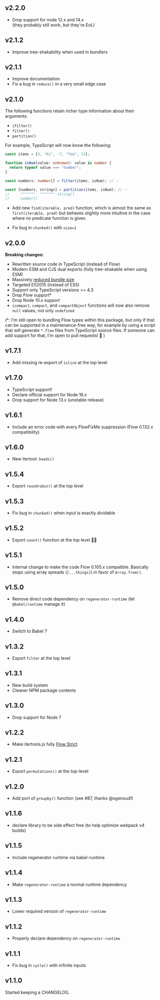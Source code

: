 ## v2.2.0

- Drop support for node 12.x and 14.x  
  (they probably still work, but they're EoL)

## v2.1.2

- Improve tree-shakability when used in bundlers

## v2.1.1

- Improve documentation
- Fix a bug in `reduce()` in a very small edge case

## v2.1.0

The following functions retain richer type information about their arguments:

- `ifilter()`
- `filter()`
- `partition()`

For example, TypeScript will now know the following:

```ts
const items = [3, "hi", -7, "foo", 13];

function isNum(value: unknown): value is number {
  return typeof value === "number";
}

const numbers: number[] = filter(items, isNum); // ✅

const [numbers, strings] = partition(items, isNum); // ✅
//     ^^^^^^^  ^^^^^^^ string[]
//     number[]
```

- Add new `find(iterable, pred)` function, which is almost the same as
  `first(iterable, pred)` but behaves slightly more intuitive in the case
  where no predicate function is given.

- Fix bug in `chunked()` with `size=1`

## v2.0.0

**Breaking changes:**

- Rewritten source code in TypeScript (instead of Flow)
- Modern ESM and CJS dual exports (fully tree-shakable when using ESM)
- Massively [reduced bundle size](https://bundlephobia.com/package/itertools@2.0.0)
- Targeted ES2015 (instead of ES5)
- Support only TypeScript versions >= 4.3
- Drop Flow support\*
- Drop Node 10.x support
- `icompact`, `compact`, and `compactObject` functions will now also remove
  `null` values, not only `undefined`

(\*: I'm still open to bundling Flow types within this package, but only if
that can be supported in a maintenance-free way, for example by using a script
that will generate `*.flow` files from TypeScript source files. If someone can
add support for that, I'm open to pull requests! 🙏 )

## v1.7.1

- Add missing re-export of `islice` at the top level

## v1.7.0

- TypeScript support!
- Declare official support for Node 16.x
- Drop support for Node 13.x (unstable release)

## v1.6.1

- Include an error code with every FlowFixMe suppression
  (Flow 0.132.x compatibility)

## v1.6.0

- New itertool: `heads()`

## v1.5.4

- Export `roundrobin()` at the top level

## v1.5.3

- Fix bug in `chunked()` when input is exactly dividable

## v1.5.2

- Export `count()` function at the top level 🤦‍♂️

## v1.5.1

- Internal change to make the code Flow 0.105.x compatible. Basically stops
  using array spreads (`[...things]`) in favor of `Array.from()`.

## v1.5.0

- Remove direct code dependency on `regenerator-runtime` (let `@babel/runtime`
  manage it)

## v1.4.0

- Switch to Babel 7

## v1.3.2

- Export `filter` at the top level

## v1.3.1

- New build system
- Cleaner NPM package contents

## v1.3.0

- Drop support for Node 7

## v1.2.2

- Make itertools.js fully [Flow Strict](https://flow.org/en/docs/strict/)

## v1.2.1

- Export `permutations()` at the top-level

## v1.2.0

- Add port of `groupby()` function (see #87, thanks @sgenoud!)

## v1.1.6

- declare library to be side effect free (to help optimize webpack v4 builds)

## v1.1.5

- Include regenerator runtime via babel-runtime

## v1.1.4

- Make `regenerator-runtime` a normal runtime dependency

## v1.1.3

- Lower required version of `regenerator-runtime`

## v1.1.2

- Properly declare dependency on `regenerator-runtime`

## v1.1.1

- Fix bug in `cycle()` with infinite inputs

## v1.1.0

Started keeping a CHANGELOG.
